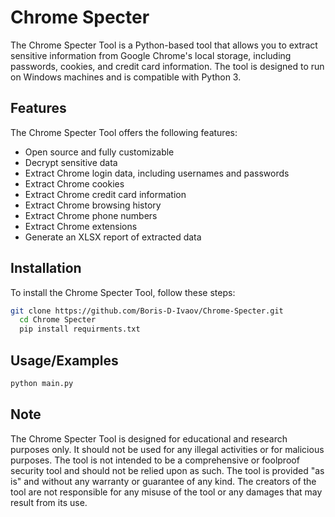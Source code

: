 
# Chrome Specter

The Chrome Specter Tool is a Python-based tool that allows you to extract sensitive information from Google Chrome's local storage, including passwords, cookies, and credit card information. The tool is designed to run on Windows machines and is compatible with Python 3.



## Features
The Chrome Specter Tool offers the following features:
- Open source and fully customizable
- Decrypt sensitive data
- Extract Chrome login data, including usernames and passwords
- Extract Chrome cookies
- Extract Chrome credit card information
- Extract Chrome browsing history
- Extract Chrome phone numbers
- Extract Chrome extensions
- Generate an XLSX report of extracted data
## Installation

To install the Chrome Specter Tool, follow these steps:

```bash
git clone https://github.com/Boris-D-Ivaov/Chrome-Specter.git
  cd Chrome Specter
  pip install requirments.txt
```
    
## Usage/Examples

```bash
python main.py
```




## Note
The Chrome Specter Tool is designed for educational and research purposes only. It should not be used for any illegal activities or for malicious purposes. The tool is not intended to be a comprehensive or foolproof security tool and should not be relied upon as such. The tool is provided "as is" and without any warranty or guarantee of any kind. The creators of the tool are not responsible for any misuse of the tool or any damages that may result from its use.